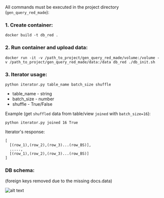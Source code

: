 All commands must be executed in the project directory (``gen_query_red_made``):

### 1. Create container:
``docker build -t db_red .``

### 2. Run container and upload data:
``docker run -it -v /path_to_project/gen_query_red_made/volume:/volume -v /path_to_project/gen_query_red_made/data:/data db_red ./db_init.sh``

### 3. Iterator usage:
``python iterator.py table_name batch_size shuffle``

- table_name - string
- batch_size - number
- shuffle - True/False

Example (get ``shuffled`` data from table/view ``joined`` with ``batch_size=16``):

``python iterator.py joined 16 True``



Iterator's response:
```
[
  [(row_1),(row_2),(row_3)...(row_BS)],
  .....,
  [(row_1),(row_2),(row_3)...(row_BS)]
]
```

### DB schema:
(foreign keys removed due to the missing docs.data)

![alt text](https://user-images.githubusercontent.com/21123064/234050815-045b2d36-a2fb-44f9-b004-3ee72e37040f.png)
